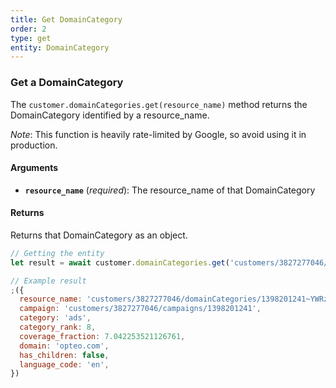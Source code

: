 ```yaml
---
title: Get DomainCategory
order: 2
type: get
entity: DomainCategory
---
```


### Get a DomainCategory

The `customer.domainCategories.get(resource_name)` method returns the DomainCategory identified by a resource_name.

_Note_: This function is heavily rate-limited by Google, so avoid using it in production.

#### Arguments

- **`resource_name`** (_required_): The resource_name of that DomainCategory

#### Returns

Returns that DomainCategory as an object.

```javascript
// Getting the entity
let result = await customer.domainCategories.get('customers/3827277046/domainCategories/1398201241~YWRz~en')
```

```javascript
// Example result
;({
  resource_name: 'customers/3827277046/domainCategories/1398201241~YWRz~en',
  campaign: 'customers/3827277046/campaigns/1398201241',
  category: 'ads',
  category_rank: 8,
  coverage_fraction: 7.042253521126761,
  domain: 'opteo.com',
  has_children: false,
  language_code: 'en',
})
```

